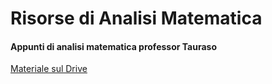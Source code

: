 # Risorse di Analisi Matematica

#### Appunti di analisi matematica professor Tauraso
[Materiale sul Drive](https://drive.google.com/drive/folders/1AT3eRD8w8MrXsdFuHduqeG277uzM9TSr?usp=drive_link)
